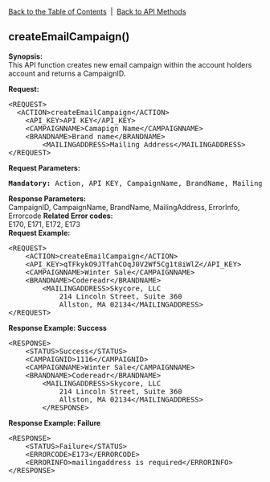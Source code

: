 <a href="/1.3/README.md">Back to the Table of Contents</a>&nbsp;&nbsp;|&nbsp;&nbsp;<a href="API_FUNCTIONS.md">Back to API Methods</a>
<h2>createEmailCampaign()</h2>
<p><strong>Synopsis:</strong><br />
This API function creates new email campaign within the account holders account and returns a CampaignID.</p>
<div><strong>Request:</strong></div>
<pre>&lt;REQUEST&gt;
  &lt;ACTION&gt;createEmailCampaign&lt;/ACTION&gt;
	&lt;API_KEY&gt;API KEY&lt;/API_KEY&gt;
	&lt;CAMPAIGNNAME&gt;Camapign Name&lt;/CAMPAIGNNAME&gt;
	&lt;BRANDNAME&gt;Brand name&lt;/BRANDNAME&gt;
        &lt;MAILINGADDRESS&gt;Mailing Address&lt;/MAILINGADDRESS&gt;
&lt;/REQUEST&gt;</pre>
<div><strong>Request Parameters:</strong></div>
<pre><strong>Mandatory:</strong> Action, API_KEY, CampaignName, BrandName, MailingAddress</pre>
<strong>Response Parameters:</strong><br />
CampaignID, CampaignName, BrandName, MailingAddress, ErrorInfo, Errorcode
<strong>Related Error codes:</strong><br />
E170, E171, E172, E173    
<div><strong>Request Example:</strong></div>
<pre>&lt;REQUEST&gt;
	&lt;ACTION&gt;createEmailCampaign&lt;/ACTION&gt;
	&lt;API_KEY&gt;qTFkykO9JTfahCOqJ0V2Wf5Cg1t8iWlZ&lt;/API_KEY&gt;
	&lt;CAMPAIGNNAME&gt;Winter Sale&lt;/CAMPAIGNNAME&gt;
	&lt;BRANDNAME&gt;Codereadr&lt;/BRANDNAME&gt;
        &lt;MAILINGADDRESS&gt;Skycore, LLC 
            214 Lincoln Street, Suite 360
            Allston, MA 02134&lt;/MAILINGADDRESS&gt;
&lt;/REQUEST&gt;</pre>
<div><strong>Response Example: Success</strong></div>
<pre>&lt;RESPONSE&gt;
	&lt;STATUS&gt;Success&lt;/STATUS&gt;
	&lt;CAMPAIGNID&gt;1116&lt;/CAMPAIGNID&gt;
	&lt;CAMPAIGNNAME&gt;Winter Sale&lt;/CAMPAIGNNAME&gt;
 	&lt;BRANDNAME&gt;Codereadr&lt;/BRANDNAME&gt;
        &lt;MAILINGADDRESS&gt;Skycore, LLC 
            214 Lincoln Street, Suite 360
            Allston, MA 02134&lt;/MAILINGADDRESS&gt;
        &lt;/RESPONSE&gt;</pre>
<div><strong>Response Example: Failure</strong></div>
<pre>&lt;RESPONSE&gt;
	&lt;STATUS&gt;Failure&lt;/STATUS&gt;
	&lt;ERRORCODE&gt;E173&lt;/ERRORCODE&gt;
	&lt;ERRORINFO&gt;mailingaddress is required&lt;/ERRORINFO&gt;
&lt;/RESPONSE&gt;</pre>
